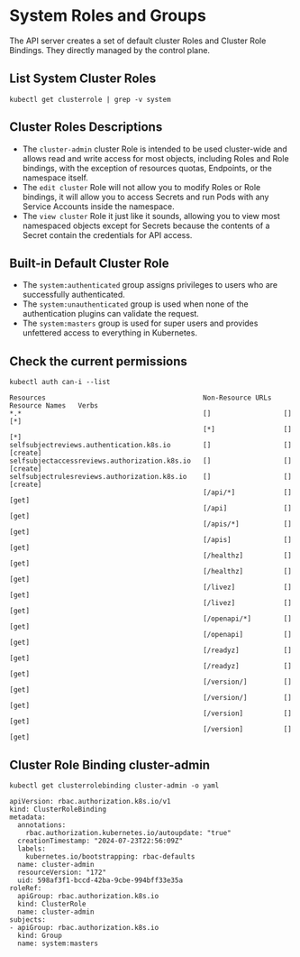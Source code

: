 # System Roles and Groups

The API server creates a set of default cluster Roles and Cluster Role Bindings. They directly managed by the control plane.

## List System Cluster Roles

```shell
kubectl get clusterrole | grep -v system
```

## Cluster Roles Descriptions

- The `cluster-admin` cluster Role is intended to be used cluster-wide and allows read and write access for most objects, including Roles and Role bindings, with the exception of resources quotas, Endpoints, or the namespace itself.
- The `edit cluster` Role will not allow you to modify Roles or Role bindings, it will allow you to access Secrets and run Pods with any Service Accounts inside the namespace.
- The `view cluster` Role it just like it sounds, allowing you to view most namespaced objects except for Secrets because the contents of a Secret contain the credentials for API access.

## Built-in Default Cluster Role

- The `system:authenticated` group assigns privileges to users who are successfully authenticated.
- The `system:unauthenticated` group is used when none of the authentication plugins can validate the request.
- The `system:masters` group is used for super users and provides unfettered access to everything in Kubernetes.

## Check the current permissions

```shell
kubectl auth can-i --list

Resources                                       Non-Resource URLs   Resource Names   Verbs
*.*                                             []                  []               [*]
                                                [*]                 []               [*]
selfsubjectreviews.authentication.k8s.io        []                  []               [create]
selfsubjectaccessreviews.authorization.k8s.io   []                  []               [create]
selfsubjectrulesreviews.authorization.k8s.io    []                  []               [create]
                                                [/api/*]            []               [get]
                                                [/api]              []               [get]
                                                [/apis/*]           []               [get]
                                                [/apis]             []               [get]
                                                [/healthz]          []               [get]
                                                [/healthz]          []               [get]
                                                [/livez]            []               [get]
                                                [/livez]            []               [get]
                                                [/openapi/*]        []               [get]
                                                [/openapi]          []               [get]
                                                [/readyz]           []               [get]
                                                [/readyz]           []               [get]
                                                [/version/]         []               [get]
                                                [/version/]         []               [get]
                                                [/version]          []               [get]
                                                [/version]          []               [get]
```

## Cluster Role Binding cluster-admin

```shell
kubectl get clusterrolebinding cluster-admin -o yaml

apiVersion: rbac.authorization.k8s.io/v1
kind: ClusterRoleBinding
metadata:
  annotations:
    rbac.authorization.kubernetes.io/autoupdate: "true"
  creationTimestamp: "2024-07-23T22:56:09Z"
  labels:
    kubernetes.io/bootstrapping: rbac-defaults
  name: cluster-admin
  resourceVersion: "172"
  uid: 598af3f1-bccd-42ba-9cbe-994bff33e35a
roleRef:
  apiGroup: rbac.authorization.k8s.io
  kind: ClusterRole
  name: cluster-admin
subjects:
- apiGroup: rbac.authorization.k8s.io
  kind: Group
  name: system:masters
```

